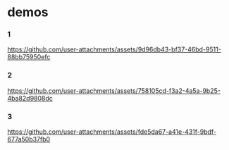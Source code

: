 # demos
### 1

https://github.com/user-attachments/assets/9d96db43-bf37-46bd-9511-88bb75950efc

### 2

https://github.com/user-attachments/assets/758105cd-f3a2-4a5a-9b25-4ba82d9808dc

### 3

https://github.com/user-attachments/assets/fde5da67-a41e-431f-9bdf-677a50b37fb0

